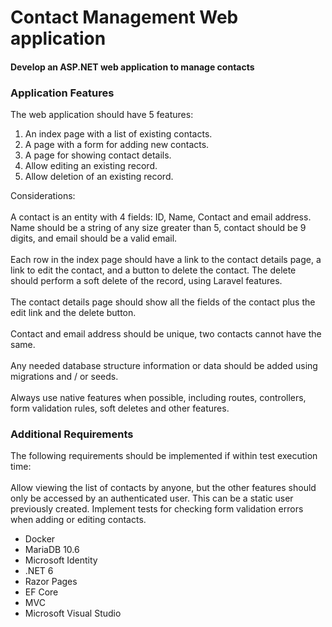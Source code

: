 <h1>Contact Management Web application</h1>
<h4>Develop an ASP.NET web application to manage contacts</h4>
<h3>Application Features</h2>
The web application should have 5 features:
<ol>
 <li>An index page with a list of existing contacts.</li>
<li>A page with a form for adding new contacts.</li>
<li>A page for showing contact details.</li>
<li>Allow editing an existing record.</li>
<li>Allow deletion of an existing record.</li>
</ol>
Considerations:
<br/><br/>
A contact is an entity with 4 fields: ID, Name, Contact and email address. Name should be a string of any size greater than 5, contact should be 9 digits, and email should be a valid email.
<br/><br/>
Each row in the index page should have a link to the contact details page, a link to edit the contact, and a button to delete the contact. The delete should perform a soft delete of the record, using Laravel features.
<br/><br/>
The contact details page should show all the fields of the contact plus the edit link and the delete button.
<br/><br/>
Contact and email address should be unique, two contacts cannot have the same.
<br/><br/>
Any needed database structure information or data should be added using migrations and / or seeds.
<br/><br/>
Always use native features when possible, including routes, controllers, form validation rules, soft deletes and other features.
<h3>Additional Requirements</h3>
The following requirements should be implemented if within test execution time:
<br/><br/>
Allow viewing the list of contacts by anyone, but the other features should only be accessed by an authenticated user. This can be a static user previously created. Implement tests for checking form validation errors when adding or editing contacts.
<ul>
  <li>Docker</li>
  <li>MariaDB 10.6</li>
  <li>Microsoft Identity</li>
  <li>.NET 6</li>
  <li>Razor Pages</li>
  <li>EF Core</li>
  <li>MVC</li>
  <li>Microsoft Visual Studio</li>
</ul>
